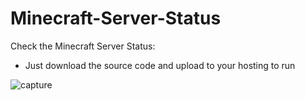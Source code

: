 # Minecraft-Server-Status
Check the Minecraft Server Status:
- Just download the source code and upload to your hosting to run

![capture](https://user-images.githubusercontent.com/83116688/155399538-9653a4e6-48c1-4135-9b84-2aacf1523591.png)
